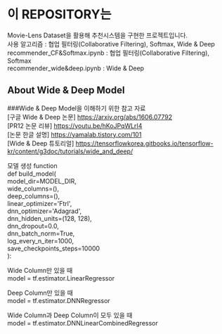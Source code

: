 # 이 REPOSITORY는
Movie-Lens Dataset을 활용해 추천시스템을 구현한 프로젝트입니다.  
사용 알고리즘 : 협업 필터링(Collaborative Filtering), Softmax, Wide & Deep  
recommender_CF&Softmax.ipynb : 협업 필터링(Collaborative Filtering), Softmax  
recommender_wide&deep.ipynb : Wide & Deep  

## About Wide & Deep Model
###Wide & Deep Model을 이해하기 위한 참고 자료  
[구글 Wide & Deep 논문] https://arxiv.org/abs/1606.07792  
[PR12 논문 리뷰] https://youtu.be/hKoJPqWLrI4  
[논문 한글 설명] https://yamalab.tistory.com/101  
[Wide & Deep 튜토리얼] https://tensorflowkorea.gitbooks.io/tensorflow-kr/content/g3doc/tutorials/wide_and_deep/  

모델 생성 function  
    def build_model(  
        model_dir=MODEL_DIR,  
        wide_columns=(),  
        deep_columns=(),  
        linear_optimizer='Ftrl',  
        dnn_optimizer='Adagrad',  
        dnn_hidden_units=(128, 128),  
        dnn_dropout=0.0,  
        dnn_batch_norm=True,  
        log_every_n_iter=1000,  
        save_checkpoints_steps=10000  
    ):  


Wide Column만 있을 때  
    model = tf.estimator.LinearRegressor  

Deep Column만 있을 때  
    model = tf.estimator.DNNRegressor  

Wide Column과 Deep Column이 모두 있을 때  
    model = tf.estimator.DNNLinearCombinedRegressor  
